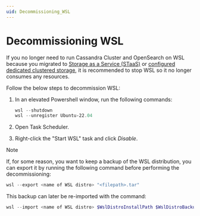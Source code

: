 ```yaml
---
uid: Decommissioning_WSL
---
```


# Decommissioning WSL

If you no longer need to run Cassandra Cluster and OpenSearch on WSL because you migrated to [Storage as a Service (STaaS)](xref:STaaS) or [configured dedicated clustered storage](xref:Configuring_dedicated_clustered_storage), it is recommended to stop WSL so it no longer consumes any resources.

Follow the below steps to decommission WSL:

1. In an elevated Powershell window, run the following commands:

    ```powershell
    wsl --shutdown
    wsl --unregister Ubuntu-22.04
     ```

1. Open Task Scheduler.
1. Right-click the "Start WSL" task and click *Disable*.

> [!NOTE]
> If, for some reason, you want to keep a backup of the WSL distribution, you can export it by running the following command before performing the decommissioning:
>
> ```powershell
> wsl --export <name of WSL distro> "<filepath>.tar"
> ```
>
> This backup can later be re-imported with the command:
>
> ```powershell
> wsl --import <name of WSL distro> $WslDistroInstallPath $WslDistroBackupFilePath
> ```
